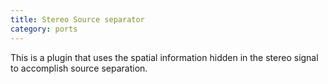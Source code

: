 ```yaml
---
title: Stereo Source separator
category: ports
---
```

This is a plugin that uses the spatial information hidden in the stereo signal
to accomplish source separation.
